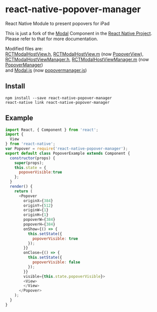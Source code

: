 # react-native-popover-manager
React Native Module to present popovers for iPad

This is just a fork of the [Modal](https://facebook.github.io/react-native/docs/modal.html) Component in the [React Native Project](https://github.com/facebook/react-native).</br>
Please refer to that for more documentation.

Modified files are: </br> 
[RCTModalHostView.h](https://github.com/facebook/react-native/blob/master/React/Views/RCTModalHostView.h), [RCTModalHostView.m](https://github.com/facebook/react-native/blob/master/React/Views/RCTModalHostView.m) (now [PopoverView](https://github.com/enzosv/react-native-popover-manager/tree/master/PopoverManager/PopoverView.h)), </br>
[RCTModalHostViewManager.h](https://github.com/facebook/react-native/blob/master/React/Views/RCTModalHostViewManager.h), [RCTModalHostViewManager.m](https://github.com/facebook/react-native/blob/master/React/Views/RCTModalHostViewManager.m) (now [PopoverManager](https://github.com/enzosv/react-native-popover-manager/tree/master/PopoverManager/PopoverManager.h)) </br>
and [Modal.js](https://github.com/facebook/react-native/blob/master/Libraries/Modal/Modal.js) (now [popovermanager.js](https://github.com/enzosv/react-native-popover-manager/tree/master/popovermanager.js))

## Install
```shell
npm install --save react-native-popover-manager
react-native link react-native-popover-manager
```

## Example
```js
import React, { Component } from 'react';
import {
  View
} from 'react-native';
var Popover = require('react-native-popover-manager');
export default class PopoverExample extends Component {
  constructor(props) {
    super(props);
    this.state = {
      popoverVisible:true 
    };
  }
  render() {
    return (
      <Popover
        originX={384}
        originY={512}
        originW={1}
        originH={1}
        popoverW={384}
        popoverH={384}
        onShow={() => {
          this.setState({
            popoverVisible: true
          });
        }}
        onClose={() => {
          this.setState({
            popoverVisible: false
          });
        }}
        visible={this.state.popoverVisible}>
        <View>
        </View>
      </Popover>
    );
  }
}
```